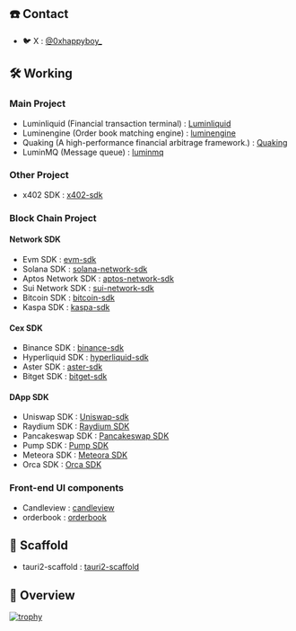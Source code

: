 ## ☎️ Contact
- 🐦 X : [@0xhappyboy_](https://twitter.com/0xhappyboy_)

## 🛠️ Working

### Main Project

- Luminliquid (Financial transaction terminal) : [Luminliquid](https://github.com/0xhappyboy/Luminliquid)
- Luminengine (Order book matching engine) : [luminengine](https://github.com/0xhappyboy/luminengine)
- Quaking (A high-performance financial arbitrage framework.) : [Quaking](https://github.com/0xhappyboy/Quaking)
- LuminMQ (Message queue) : [luminmq](https://github.com/0xhappyboy/luminmq)

### Other Project

- x402 SDK : [x402-sdk](https://github.com/0xhappyboy/x402-sdk)

### Block Chain Project

#### Network SDK
- Evm SDK : [evm-sdk](https://github.com/0xhappyboy/evm-sdk)
- Solana SDK : [solana-network-sdk](https://github.com/0xhappyboy/solana-network-sdk)
- Aptos Network SDK : [aptos-network-sdk](https://github.com/0xhappyboy/aptos-network-sdk)
- Sui Network SDK : [sui-network-sdk](https://github.com/0xhappyboy/sui-network-sdk)
- Bitcoin SDK : [bitcoin-sdk](https://github.com/0xhappyboy/bitcoin-sdk)
- Kaspa SDK : [kaspa-sdk](https://github.com/0xhappyboy/kaspa-sdk)

#### Cex SDK

- Binance SDK : [binance-sdk](https://github.com/0xhappyboy/binance-sdk)
- Hyperliquid SDK : [hyperliquid-sdk](https://github.com/0xhappyboy/hyperliquid-sdk)
- Aster SDK : [aster-sdk](https://github.com/0xhappyboy/aster-sdk)
- Bitget SDK : [bitget-sdk](https://github.com/0xhappyboy/bitget-sdk)

#### DApp SDK
- Uniswap SDK : [Uniswap-sdk](https://github.com/0xhappyboy/uniswap-sdk)
- Raydium SDK : [Raydium SDK](https://github.com/0xhappyboy/raydium-sdk)
- Pancakeswap SDK : [Pancakeswap SDK](https://github.com/0xhappyboy/pancakeswap-sdk)
- Pump SDK : [Pump SDK](https://github.com/0xhappyboy/pump-sdk)
- Meteora SDK : [Meteora SDK](https://github.com/0xhappyboy/meteora-sdk)
- Orca SDK : [Orca SDK](https://github.com/0xhappyboy/orca-sdk)

### Front-end UI components

- Candleview : [candleview](https://github.com/0xhappyboy/candleview)
- orderbook : [orderbook](https://github.com/0xhappyboy/orderbook)
  
## 🧱 Scaffold
- tauri2-scaffold : [tauri2-scaffold](https://github.com/0xhappyboy/tauri2-scaffold)

## 👀 Overview
[![trophy](https://github-profile-trophy.vercel.app/?username=0xhappyboy)](https://github.com/ryo-ma/github-profile-trophy)

